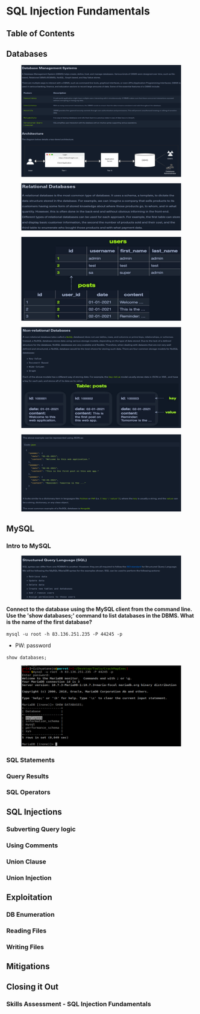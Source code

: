 # SQL Injection Fundamentals

## Table of Contents&#x20;

## Databases

<figure><img src=".gitbook/assets/image.png" alt=""><figcaption></figcaption></figure>

<figure><img src=".gitbook/assets/image (1).png" alt=""><figcaption></figcaption></figure>

<figure><img src=".gitbook/assets/image (2).png" alt=""><figcaption></figcaption></figure>

<figure><img src=".gitbook/assets/image (3).png" alt=""><figcaption></figcaption></figure>

<figure><img src=".gitbook/assets/image (4).png" alt=""><figcaption></figcaption></figure>

## MySQL&#x20;

### Intro to MySQL

<figure><img src=".gitbook/assets/image (5).png" alt=""><figcaption></figcaption></figure>

**Connect to the database using the MySQL client from the command line. Use the 'show databases;' command to list databases in the DBMS. What is the name of the first database?**

`mysql -u root -h 83.136.251.235 -P 44245 -p`

* PW: password

`show databases;`

<figure><img src=".gitbook/assets/image (6).png" alt=""><figcaption></figcaption></figure>

### SQL Statements

### Query Results

### SQL Operators

## SQL Injections

### Subverting Query logic

### Using Comments

### Union Clause

### Union Injection

## Exploitation

### DB Enumeration

### Reading Files

### Writing Files&#x20;

## Mitigations&#x20;

## Closing it Out

### Skills Assessment - SQL Injection Fundamentals
